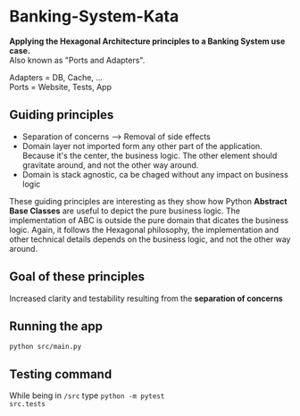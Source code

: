 # Banking-System-Kata
<b>Applying the Hexagonal Architecture principles to a Banking System use case.</b><br>
Also known as "Ports and Adapters".

Adapters = DB, Cache, ... <br>
Ports = Website, Tests, App



## Guiding principles

<ul>
<li> Separation of concerns --> Removal of side effects
<li> Domain layer not imported form any other part of the application. Because it's the center, the business logic. The other element should gravitate around, and not the other way around.
<li> Domain is stack agnostic, ca be chaged without any impact on business logic
</ul>

These guiding principles are interesting as they show how Python <b>Abstract Base Classes</b> are useful to depict the pure business logic.
The implementation of ABC is outside the pure domain that dicates the business logic.
Again, it follows the Hexagonal philosophy, the implementation and other technical details depends on the business logic, and not the other way around.

## Goal of these principles

Increased clarity and testability resulting from the **separation of concerns**

 ## Running the app
 <code>python src/main.py</code>

 ## Testing command
 While being in <code>/src</code> type <code>python -m pytest src.tests</code>